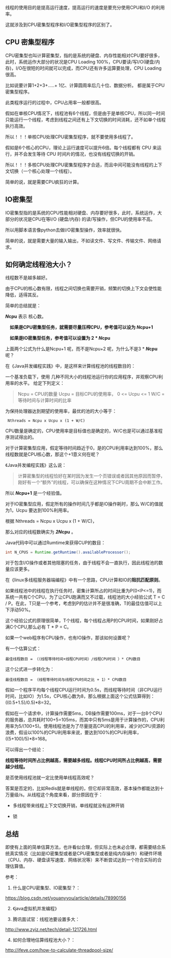 
线程的使用目的是提高运行速度，提高运行的速度是要充分使用CPU和I/O 的利用率。

这就涉及到CPU密集型程序和I/O密集型程序的区别了。


## CPU 密集型程序
CPU密集型也叫计算密集型，指的是系统的硬盘、内存性能相对CPU要好很多，此时，系统运作大部分的状况是CPU Loading 100%，CPU要读/写I/O(硬盘/内存)，I/O在很短的时间就可以完成，而CPU还有许多运算要处理，CPU Loading很高。

比如说要计算1+2+3+.....+ 1亿、计算圆周率后几十位、数据分析。
都是属于CPU密集型程序。

此类程序运行的过程中，CPU占用率一般都很高。


假如在单核CPU情况下，线程池有6个线程，但是由于是单核CPU，所以同一时间只能运行一个线程，考虑到线程之间还有上下文切换的时间消耗，还不如单个线程执行高效。


所以！！！单核CPU处理CPU密集型程序，就不要使用多线程了。

假如是6个核心的CPU，理论上运行速度可以提升6倍。每个线程都有 CPU 来运行，并不会发生等待 CPU 时间片的情况，也没有线程切换的开销。

所以！！！多核CPU处理CPU密集型程序才合适，而且中间可能没有线程的上下文切换（一个核心处理一个线程）。



简单的说，就是需要CPU疯狂的计算。



## IO密集型

IO密集型指的是系统的CPU性能相对硬盘、内存要好很多，此时，系统运作，大部分的状况是CPU在等I/O (硬盘/内存) 的读/写操作，但CPU的使用率不高。

所以用脚本语言像python去做I/O密集型操作，效率就很快。

简单的说，就是需要大量的输入输出，不如读文件、写文件、传输文件、网络请求。



## 如何确定线程池大小？

线程数不是越多越好。

由于CPU的核心数有限，线程之间切换也需要开销，频繁的切换上下文会使性能降低，适得其反。

简单的总结就是：

***N*cpu** 表示 核心数。

　**如果是CPU密集型任务，就需要尽量压榨CPU，参考值可以设为 *N*cpu+1**

　**如果是IO密集型任务，参考值可以设置为 2 * *N*cpu**



上面两个公式为什么是Ncpu+1 呢，而不是Ncpu+2 呢，为什么不是3 * ***N*cpu**  呢？



在《Java并发编程实践》中，是这样来计算线程池的线程数目的：

一个基准负载下，使用 几种不同大小的线程池运行你的应用程序，并观察CPU利用率的水平。
给定下列定义：
>Ncpu = CPU的数量
>Ucpu = 目标CPU的使用率， 0 <= Ucpu <= 1
>W/C  = 等待时间与计算时间的比率

为保持处理器达到期望的使用率，最优的池的大小等于：

```
 Nthreads = Ncpu x Ucpu x (1 + W/C)
```

CPU数量是确定的，CPU使用率是目标值也是确定的，W/C也是可以通过基准程序测试得出的。



对于计算密集型应用，假定等待时间趋近于0，是的CPU利用率达到100%，那么线程数就是CPU核心数，那这个+1意义何在呢？

《Java并发编程实践》这么说：

>计算密集型的线程恰好在某时因为发生一个页错误或者因其他原因而暂停，刚好有一个“额外”的线程，可以确保在这种情况下CPU周期不会中断工作。

所以 ***N*cpu+1** 是一个经验值。



对于IO密集型应用，假定所有的操作时间几乎都是IO操作耗时，那么 W/C的值就为1，Ucpu 要达到100%利用率。

根据  Nthreads = Ncpu x Ucpu x (1 + W/C)，

那么对应的线程数确实为 ***2N*cpu** 。



Java代码中可以通过Rumtime来获得CUP的数目：

```java
int N_CPUS = Runtime.getRuntime().availableProcessor();
```



对于包含I/O操作或者其他阻塞的任务，由于线程不会一直执行，因此线程池的数量应该更多。



在《linux多线程服务器端编程》中有一个思路，CPU计算和IO的**阻抗匹配原则**。

如果线程池中的线程在执行任务时，密集计算所占的时间比重为P(0<P<=1)，而系统一共有C个CPU，为了让CPU跑满而又不过载，线程池的大小经验公式 T = C / P。在此，T只是一个参考，考虑到P的估计并不是很准确，T的最佳估值可以上下浮动50%。

这个经验公式的原理很简单，T个线程，每个线程占用P的CPU时间，如果刚好占满C个CPU,那么必有 T * P = C。



如果一个web程序有CPU操作，也有IO操作，那该如何设置呢？

有一个估算公式：

```
最佳线程数目 = （（线程等待时间+线程CPU时间）/线程CPU时间 ）* CPU数目
```

这个公式进一步转化为：

```
最佳线程数目 = （线程等待时间与线程CPU时间之比 + 1）* CPU数目
```







假如一个程序平均每个线程CPU运行时间为0.5s，而线程等待时间（非CPU运行时间，比如IO）为1.5s，CPU核心数为8，那么根据上面这个公式估算得到：((0.5+1.5)/0.5)*8=32。

假如在一个请求中，计算操作需要5ms，DB操作需要100ms，对于一台8个CPU的服务器，总共耗时100+5=105ms，而其中只有5ms是用于计算操作的，CPU利用率为5/(100+5)。使用线程池是为了尽量提高CPU的利用率，减少对CPU资源的浪费，假设以100%的CPU利用率来说，要达到100%的CPU利用率，((5+100)/5)*8=168。

可以得出一个结论：

**线程等待时间所占比例越高，需要越多线程。线程CPU时间所占比例越高，需要越少线程。**



是否使用线程池就一定比使用单线程高效呢？

答案是否定的，比如Redis就是单线程的，但它却非常高效，基本操作都能达到十万量级/s。从线程这个角度来看，部分原因在于：

- 多线程带来线程上下文切换开销，单线程就没有这种开销

- 锁



## 总结

即使有上面的简单估算方法，也许看似合理，但实际上也未必合理，都需要结合系统真实情况（比如是IO密集型或者是CPU密集型或者是纯内存操作）和硬件环境（CPU、内存、硬盘读写速度、网络状况等）来不断尝试达到一个符合实际的合理估算值。



参考：

1. 什么是CPU密集型、IO密集型？：

https://blog.csdn.net/youanyyou/article/details/78990156

2. 《java虚拟机并发编程》

3. 腾讯面试官：线程池要设置多大：

http://www.zyiz.net/tech/detail-121726.html

4. 如何合理地估算线程池大小？：

http://ifeve.com/how-to-calculate-threadpool-size/